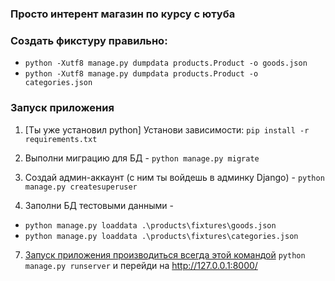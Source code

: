 ### Просто интерент магазин по курсу с ютуба

### Создать фикстуру правильно:
* ```python -Xutf8 manage.py dumpdata products.Product -o goods.json```
* ```python -Xutf8 manage.py dumpdata products.Product -o categories.json```




### Запуск приложения
1. [Ты уже установил python] Установи зависимости: ```pip install -r requirements.txt```  
2. Выполни миграцию для БД - ```python manage.py migrate```
3. Создай админ-аккаунт (с ним ты войдешь в админку Django) - ```python manage.py createsuperuser```

4. Заполни БД тестовыми данными -
* ```python manage.py loaddata .\products\fixtures\goods.json```
* ```python manage.py loaddata .\products\fixtures\categories.json```
7. <u>Запуск приложения производиться всегда этой командой</u>  ```python manage.py runserver``` и перейди на http://127.0.0.1:8000/
